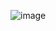 ![image](https://user-images.githubusercontent.com/55599278/168463903-6b48a085-5b9a-4a15-8d66-0cfe2f009191.png)

